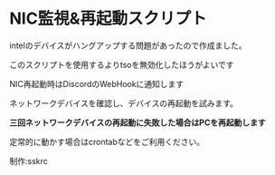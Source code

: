 # NIC監視&再起動スクリプト

intelのデバイスがハングアップする問題があったので作成ました。

このスクリプトを使用するよりtsoを無効化したほうがよいです

NIC再起動時はDiscordのWebHookに通知します

ネットワークデバイスを確認し、デバイスの再起動を試みます。

**三回ネットワークデバイスの再起動に失敗した場合はPCを再起動します**

定常的に動かす場合はcrontabなどをご利用ください。


制作:sskrc
